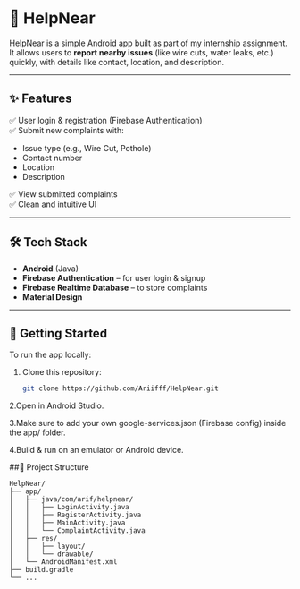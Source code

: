 # 📱 HelpNear

HelpNear is a simple Android app built as part of my internship assignment.  
It allows users to **report nearby issues** (like wire cuts, water leaks, etc.) quickly, with details like contact, location, and description.


---

## ✨ Features

✅ User login & registration (Firebase Authentication)  
✅ Submit new complaints with:
- Issue type (e.g., Wire Cut, Pothole)
- Contact number
- Location
- Description

✅ View submitted complaints  
✅ Clean and intuitive UI

---

## 🛠 Tech Stack

- **Android** (Java)
- **Firebase Authentication** – for user login & signup
- **Firebase Realtime Database** – to store complaints
- **Material Design**

---

## 🚀 Getting Started

To run the app locally:

1. Clone this repository:
   ```bash
   git clone https://github.com/Ariifff/HelpNear.git

2.Open in Android Studio.

3.Make sure to add your own google-services.json (Firebase config) inside the app/ folder.

4.Build & run on an emulator or Android device.

##📂 Project Structure
```
HelpNear/
├── app/
│   ├── java/com/arif/helpnear/
│   │   ├── LoginActivity.java
│   │   ├── RegisterActivity.java
│   │   ├── MainActivity.java
│   │   └── ComplaintActivity.java
│   ├── res/
│   │   ├── layout/
│   │   └── drawable/
│   └── AndroidManifest.xml
├── build.gradle
└── ...
